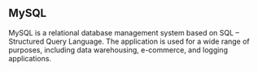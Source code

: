 ## MySQL
MySQL is a relational database management system based on SQL – Structured Query Language. The application is used for a wide range of purposes, including data warehousing, e-commerce, and logging applications.